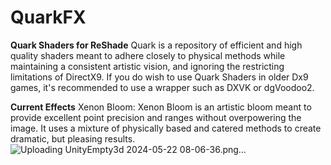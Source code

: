 # QuarkFX
**Quark Shaders for ReShade**
Quark is a repository of efficient and high quality shaders meant to adhere closely to physical methods while maintaining a consistent artistic vision, and ignoring the restricting limitations of DirectX9.
If you do wish to use Quark Shaders in older Dx9 games, it's recommended to use a wrapper such as DXVK or dgVoodoo2.

**Current Effects**
Xenon Bloom:
Xenon Bloom is an artistic bloom meant to provide excellent point precision and ranges without overpowering the image.
It uses a mixture of physically based and catered methods to create dramatic, but pleasing results.
![Uploading UnityEmpty3d 2024-05-22 08-06-36.png…]()
